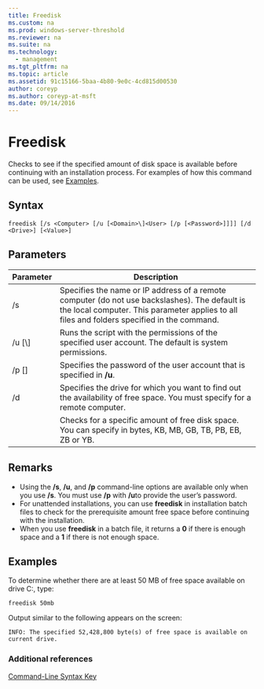 ```yaml
---
title: Freedisk
ms.custom: na
ms.prod: windows-server-threshold
ms.reviewer: na
ms.suite: na
ms.technology: 
  - management
ms.tgt_pltfrm: na
ms.topic: article
ms.assetid: 91c15166-5baa-4b80-9e0c-4cd815d00530
author: coreyp
ms.author: coreyp-at-msft
ms.date: 09/14/2016
---
```

# Freedisk
Checks to see if the specified amount of disk space is available before continuing with an installation process.
For examples of how this command can be used, see [Examples](#BKMK_examples).
## Syntax
```
freedisk [/s <Computer> [/u [<Domain>\]<User> [/p [<Password>]]]] [/d <Drive>] [<Value>]
```
## Parameters
|Parameter|Description|
|-------------|---------------|
|/s <Computer>|Specifies the name or IP address of a remote computer (do not use backslashes). The default is the local computer. This parameter applies to all files and folders specified in the command.|
|/u [<Domain>\\]<User>|Runs the script with the permissions of the specified user account. The default is system permissions.|
|/p [<Password>]|Specifies the password of the user account that is specified in **/u**.|
|/d <Drive>|Specifies the drive for which you want to find out the availability of free space. You must specify <Drive>for a remote computer.|
|<Value>|Checks for a specific amount of free disk space. You can specify <Value>in bytes, KB, MB, GB, TB, PB, EB, ZB or YB.|
## Remarks
-   Using the **/s**, **/u**, and **/p** command-line options are available only when you use **/s**. You must use **/p** with **/u**to provide the user’s password.
-   For unattended installations, you can use **freedisk** in installation batch files to check for the prerequisite amount free space before continuing with the installation.
-   When you use **freedisk** in a batch file, it returns a **0** if there is enough space and a **1** if there is not enough space.
## <a name="BKMK_examples"></a>Examples
To determine whether there are at least 50 MB of free space available on drive C:, type:
```
freedisk 50mb 
```
Output similar to the following appears on the screen:
```
INFO: The specified 52,428,800 byte(s) of free space is available on current drive.
```
### Additional references
[Command-Line Syntax Key](Command-Line-Syntax-Key.md)
